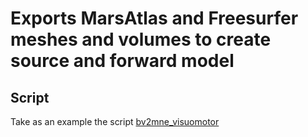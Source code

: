 # Exports MarsAtlas and Freesurfer meshes and volumes to create source  and forward model

## Script

Take as an example the script [bv2mne_visuomotor](https://github.com/brainets/scripts/blob/master/meg/visuomotor/bv2mne_visuomotor.py)